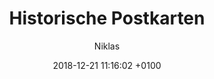 ---
layout: post
author: "Niklas"
date:   2018-12-21 11:16:02 +0100
title:  "Historische Postkarten"
text: "Im Zuge meiner Bachelorarbeit habe ich diese historischen Postkarten gefunden. Sie zeigen den Platz zwischen 1900-1960."

imgMin: 
  - "https://raw.githubusercontent.com/Ebertplatz/historical/master/16-12-2018-post-2/miniaturen/001.jpg"
  - "https://raw.githubusercontent.com/Ebertplatz/historical/master/16-12-2018-post-2/miniaturen/002.jpg"
  - "https://raw.githubusercontent.com/Ebertplatz/historical/master/16-12-2018-post-2/miniaturen/003.jpg"
  - "https://raw.githubusercontent.com/Ebertplatz/historical/master/16-12-2018-post-2/miniaturen/004.jpg"
  - "https://raw.githubusercontent.com/Ebertplatz/historical/master/16-12-2018-post-2/miniaturen/005.jpg"
  - "https://raw.githubusercontent.com/Ebertplatz/historical/master/16-12-2018-post-2/miniaturen/006.jpg"
  - "https://raw.githubusercontent.com/Ebertplatz/historical/master/16-12-2018-post-2/miniaturen/007.jpg"
  - "https://raw.githubusercontent.com/Ebertplatz/historical/master/16-12-2018-post-2/miniaturen/008.jpg"
  - "https://raw.githubusercontent.com/Ebertplatz/historical/master/16-12-2018-post-2/miniaturen/009.jpg"
  - "https://raw.githubusercontent.com/Ebertplatz/historical/master/16-12-2018-post-2/miniaturen/010.jpg"

imgOrig: 
  - "https://raw.githubusercontent.com/Ebertplatz/historical/master/16-12-2018-post-2/originale/001.jpg"
  - "https://raw.githubusercontent.com/Ebertplatz/historical/master/16-12-2018-post-2/originale/002.jpg"
  - "https://raw.githubusercontent.com/Ebertplatz/historical/master/16-12-2018-post-2/originale/003.jpg"
  - "https://raw.githubusercontent.com/Ebertplatz/historical/master/16-12-2018-post-2/originale/004.jpg"
  - "https://raw.githubusercontent.com/Ebertplatz/historical/master/16-12-2018-post-2/originale/005.jpg"
  - "https://raw.githubusercontent.com/Ebertplatz/historical/master/16-12-2018-post-2/originale/006.jpg"
  - "https://raw.githubusercontent.com/Ebertplatz/historical/master/16-12-2018-post-2/originale/007.jpg"
  - "https://raw.githubusercontent.com/Ebertplatz/historical/master/16-12-2018-post-2/originale/008.jpg"
  - "https://raw.githubusercontent.com/Ebertplatz/historical/master/16-12-2018-post-2/originale/009.jpg"
  - "https://raw.githubusercontent.com/Ebertplatz/historical/master/16-12-2018-post-2/originale/010.jpg"

---